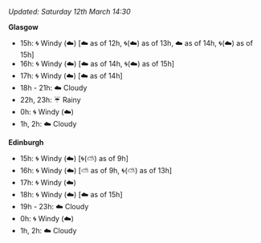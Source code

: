 *Updated: Saturday 12th March 14:30*

**Glasgow**

* 15h: :cyclone: Windy (:cloud:) [:cloud: as of 12h, :cyclone:(:cloud:) as of 13h, :cloud: as of 14h, :cyclone:(:cloud:) as of 15h]
* 16h: :cyclone: Windy (:cloud:) [:cloud: as of 14h, :cyclone:(:cloud:) as of 15h]
* 17h: :cyclone: Windy (:cloud:) [:cloud: as of 14h]
* 18h - 21h: :cloud: Cloudy
* 22h, 23h: :umbrella: Rainy
* 0h: :cyclone: Windy (:cloud:)
* 1h, 2h: :cloud: Cloudy

**Edinburgh**

* 15h: :cyclone: Windy (:cloud:) [:cyclone:(:partly_sunny:) as of 9h]
* 16h: :cyclone: Windy (:cloud:) [:partly_sunny: as of 9h, :cyclone:(:partly_sunny:) as of 13h]
* 17h: :cyclone: Windy (:cloud:)
* 18h: :cyclone: Windy (:cloud:) [:cloud: as of 15h]
* 19h - 23h: :cloud: Cloudy
* 0h: :cyclone: Windy (:cloud:)
* 1h, 2h: :cloud: Cloudy

